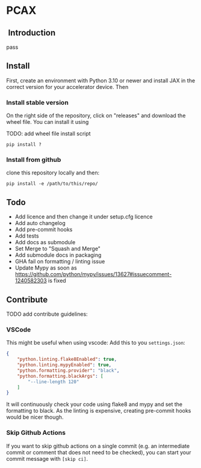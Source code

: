 # PCAX

##  Introduction

pass

## Install

First, create an environment with Python 3.10 or newer and install JAX in the correct version for your accelerator device. Then

### Install stable version

On the right side of the repository, click on "releases" and download the wheel file. You can install it using

TODO: add wheel file install script

```shell
pip install ?
```

### Install from github

clone this repository locally and then:

```shell
pip install -e /path/to/this/repo/
```

## Todo

- Add licence and then change it under setup.cfg licence
- Add auto changelog
- Add pre-commit hooks
- Add tests
- Add docs as submodule
- Set Merge to "Squash and Merge"
- Add submodule docs in packaging
- GHA fail on formatting / linting issue
- Update Mypy as soon as <https://github.com/python/mypy/issues/13627#issuecomment-1240582303> is fixed

## Contribute

TODO add contribute guidelines:

### VSCode

This might be useful when using vscode:
Add this to you `settings.json`:

```json
{
    "python.linting.flake8Enabled": true,
    "python.linting.mypyEnabled": true,
    "python.formatting.provider": "black",
    "python.formatting.blackArgs": [
        "--line-length 120"
    ]
}
```

It will continuously check your code using flake8 and mypy and set the formatting to black. As the linting is expensive, creating pre-commit hooks would be nicer though.

### Skip Github Actions

If you want to skip github actions on a single commit (e.g. an intermediate commit or comment that does not need to be checked), you can start your commit message with `[skip ci]`.

